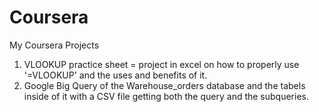 # Coursera
My Coursera Projects
1. VLOOKUP practice sheet = project in excel on how to properly use '=VLOOKUP' and the uses and benefits of it.
2. Google Big Query of the Warehouse_orders database and the tabels inside of it with a CSV file getting both the query and the subqueries.  
